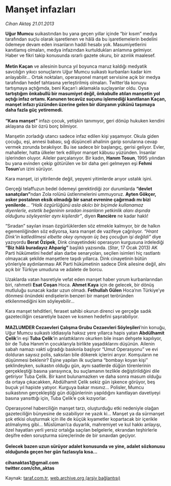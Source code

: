 # Manşet infazları

*Cihan Aktaş 21.01.2013*

<div class="yazi"><p><b>Uğur Mumcu</b> suikastından bu yana geçen yıllar içinde “bir kısım” medya tarafından suçlu olarak işaretlenen ve hâlâ da bu işaretlemelerin bedelini ödemeye devam eden insanların haddi hesabı yok. Masumiyetlerini kanıtlamış olmaları, medya infazından kurtuldukları anlamına gelmiyor. Haber ve fikri takip konusunda ısrarlı gazete okuru, bir azınlık maalesef. <br/><br/><b>Metin Kaçan</b> ve ailesinin bunca yıl boyunca maruz kaldığı medyatik savcılığın yıkıcı sonuçlarını Uğur Mumcu suikastı kurbanları kadar kim anlayabilir... Ortak noktaları, operasyonel manşet servisine açık bir medya tarafından hedef tahtasına yerleştirilmiş olmaları. Twitter’da konuyu tartışmaya açtığımda, beni Kaçan’ı aklamakla suçlayanlar oldu. Oysa <b>tartıştığım önkabullü bir masumiyet değil, önkabulle atılan manşetin yol açtığı infaz ortamı. Kanunen tecavüz suçunu işlemediği kanıtlanan Kaçan, manşet infazı yüzünden üzerine gelen bir dünyanın yükünü taşımaya daha fazla güç yetiremedi.<br/><br/></b><b>“Kara manşet”</b> infazı çocuk, yetişkin tanımıyor, geri dönüp hukuken kendini aklayana da bir özrü borç bilmiyor.</p>
<p>Manşetin zorladığı utancı sadece infaz edilen kişi yaşamıyor. Okula giden çocuğu, eşi, annesi babası, sığ düşünceli ahalinin garip sorularına cevap vermek zorunda bırakılıyor. Bu ise sadece bir başlangıç, gerisi geliyor. Evler, mahalleler, hatta ülkeler terk ediliyor manşet kâbusu yüzünden. İnsanlar işlerinden oluyor. Aileler parçalanıyor. Bir kadın, <b>Hanım Tosun</b>, 1995 yılından bu yana evinden çekip götürülen ve bir daha geri gelmeyen eşi <b>Fehmi Tosun</b>’un izini sürüyor. </p>
<p>Kara manşet, izi yitirilende değil, yepyeni yitimlerde arıyor ustalık işini.</p>
<p>Gerçeği telaffuzun bedel ödemeyi gerektirdiği zor durumlarda <b>“devlet sanatçıları”</b>ndan Zola rolünü üstlenmelerini ummuyoruz. <b>Ayten Gökçer, asker postalının eksik olmadığı bir sanat evrenine çağırmadı mı bizi yenilerde</b>... <i>“Halk özgürlüğünü asla akılcı bir biçimde kullanamaz diyenlerle, estetik beğeninin sıradan insanların yetkinlik alanı dışında olduğunu söyleyenler aynı kişilerdir”</i>, diyen <b>Rancière</b> ne kadar haklı!</p>
<p>“Sıradan” sayılan insan özgürlüklerden söz etmekle kalmıyor, bir de halkın egemenliğinden söz ediyorsa, kara manşet de vazifeye çağrılıyor. <i>“Hrant Dink’in katledilmesi elbette okey oynayan üç beş çocuğun işi değildi”</i> diye yazıyordu <b>Berat Özipek</b>, Dink cinayetindeki operasyon kurgusuna irdelediği <b>“Biz hâlâ buradayız Ahparig”</b> başlıklı yazısında. (<i>Star</i>, 17 Ocak 2013) AK Parti hükümetini hedef alan darbe senaryoları, seçilen isimleri hiç rastlantı olmayacak şekilde manşetlere taşıdı yıllarca. Dink cinayetinin bütün yönleriyle aydınlanması AK Parti hükümetinin sadece Dink ailesine değil, alnı açık bir Türkiye umuduna ve adalete de borcu.</p>
<p>Uzaklarda vatan hasretiyle vefat eden manşet haber yorum kurbanlarından biri, rahmetli <b>Esat Coşan</b> Hoca. <b>Ahmet Kaya</b> için de gelecek, bir dönüş mutluluğu sunacak kadar uzun olmadı. <b>Fethullah Gülen</b> Hoca’nın Türkiye’ye dönmesi önündeki endişelerin benzeri bir manşet teröründen etkilenmediğini kim söyleyebilir... </p>
<p>Kara manşet tehditleri, feraset sahibi okurun direnci ve gerçeğe sadık gazeteciliğin cesaretiyle bazen ve kısmen hedefini şaşırabiliyor.<br/><br/><b>MAZLUMDER Cezaevleri Çalışma Grubu Cezaevleri Söyleşileri</b>’nin konuğu, Uğur Mumcu suikastı iddiasıyla haksız yere yıllarca hapis yatan <b>Abdülhamit Çelik</b>’in eşi <b>Tuba Çelik</b>’in anlattıklarını okurken bile insan dehşete kapılıyor, bir de Tuba Hanım’ın çocuklarıyla birlikte yaşadıklarını düşünün. Ailenin sabah namazı vakti uğradığı baskınla başlıyor “Umut Operasyonu” ve evi dolduran sayısız polis, saksıları bile dökerek içlerini arıyor. Komşuların ne düşünmesi beklenir? Eşine yapılan ilk suçlama “bombayı koyan kişi” şeklindeyken, suikastın olduğu gün, aynı saatlerde düğün törenlerinin gerçekleştiği basına yansıyınca, bu suçlamanın tezlikle değiştirildiğini dile getiriyor Tuba Çelik. Bir kanıt bulunamazken ve daha sonra masum olduğu da ortaya çıkacakken, Abdülhamit Çelik sekiz gün işkence görüyor, beş buçuk yıl hapiste yatıyor. Kurguya bakar mısınız... Polisler, Mumcu suikastının gerçekleştiği gün düğünlerinin yapıldığını kanıtlayan davetiyeyi basına yansıttığı için, Tuba Çelik’e çok kızıyorlar.</p>
<p>Operasyonel haberciliğin manşet tarzı, oluşturduğu etki nedeniyle olağan gazeteciliğin bünyesine de sızabiliyor ne yazık ki... Manşet ya da sürmanşet şok etkisi oluşturmak için ille de küçük kıyametler kopartacak bir içerikle atılmalıymış gibi... Müslüman’ca duyarlık, mahremiyet ve kul hakkı anlayışı, özel hayatları yerli yersiz ortalığa saçılan belgelerle, ekrandan teşhirlerle deşifre eden soruşturma süreçlerinde de bir sınavdan geçiyor.<br/><br/><b>Gelecek bazen uzun sürüyor adalet konusunda ve yine, adalet sözkonusu olduğunda geçen her gün fazlasıyla kısa...<br/><br/></b><b>cihanaktas1@gmail.com<br/></b><b>twitter.com/chn_aktas</b></p>
</div>

Kaynak: [taraf.com.tr](http://www.taraf.com.tr:80/cihan-aktas/makale-manset-infazlari.htm), [web.archive.org (arşiv bağlantısı)](http://web.archive.org/web/20140113092835/http://www.taraf.com.tr:80/cihan-aktas/makale-manset-infazlari.htm)
